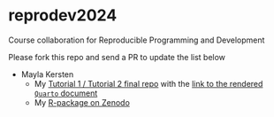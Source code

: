# reprodev2024
Course collaboration for Reproducible Programming and Development

Please fork this repo and send a PR to update the list below

- Mayla Kersten
  - My [Tutorial 1 / Tutorial 2 final repo](https://github.com/himayla/reprodev2024) with the [link to the rendered `Quarto` document](https://himayla.github.io/rijks_tutorial/doc/reprodev-exercise_quarto.html)
  - My [R-package on Zenodo](https://zenodo.org/records/7668889)
    

